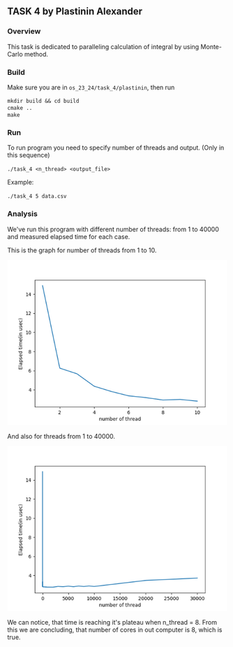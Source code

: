 ## TASK 4 by Plastinin Alexander

### Overview

This task is dedicated to paralleling calculation of integral by using Monte-Carlo method.

### Build

Make sure you are in `os_23_24/task_4/plastinin`, then run

```
mkdir build && cd build
cmake ..
make
```

### Run

To run program you need to specify number of threads and output. (Only in this sequence)

`./task_4 <n_thread> <output_file>`

Example:

`./task_4 5 data.csv`

### Analysis

We've run this program with different number of threads: from 1 to 40000 and measured elapsed time for each case.

This is the graph for number of threads from 1 to 10.

![alt text](data/10_threads.png)

And also for threads from 1 to 40000.

![alt text](data/40000_threads.png)

We can notice, that time is reaching it's plateau when n_thread = 8. From this we are concluding, that number of cores in out computer is 8, which is true.
